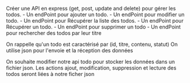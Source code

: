 
Créer une API en express (get, post, update and delete) pour gérer les todos.
    - Un endPoint pour ajouter un todo.
    - Un endPoint pour modifier un todo.
    - Un endPoint pour Récupérer la liste des todos.
    - Un endPoint pour Récupérer un todo.
    - Un endPoint pour supprimer un todo
    - Un endPoint pour rechercher des todos par leur titre

On rappelle qu'un todo est caractérisé par  (id, titre, contenu, statut)
On utilise json pour l'envoie et la réception des données

On souhaite modifier notre api todo pour stocker les données dans un fichier json.
  Les actions ajout, modification, suppression et lecture des todos seront liées à notre ficher json
